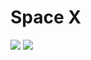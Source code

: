 
<h1>Space X</h1>

<img src="https://i.ibb.co/NynxTJ2/Captura-de-Pantalla-2020-04-17-a-la-s-14-03-05.png">
<img src="https://i.ibb.co/P6YfwjB/Captura-de-Pantalla-2020-04-17-a-la-s-14-03-34.png">
